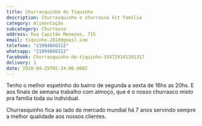 ```yaml
---
title: Churrasquinho do Tiquinho
description: Churrasquinho e churrasco kit família
category: Alimentação
subcategory: Churrasco
address: Rua Capitão Menezes, 715
email: tiquinho.2010@gmail.com
telefone: "21994866312"
whatsapp: "21994866312"
facebook: Churrasquinho-do-tiquinho-354729141391317
delivery: 1
date: 2020-04-25T05:34:06.000Z
---
```

Tenho o melhor espetinho do bairro de segunda a sexta de 16hs as 20hs.  E aos finais de semana trabalho com almoço, que é o nosso churrasco misto pra família toda ou individual.

Churrasquinho fica ao lado do mercado mundial há 7 anos servindo sempre a melhor qualidade aos nossos clientes.
